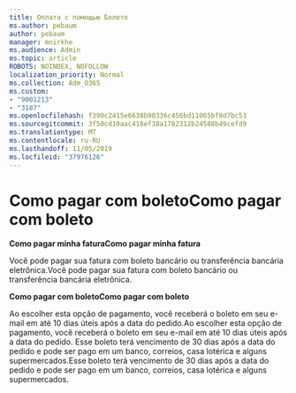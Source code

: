 ```yaml
---
title: Оплата с помощью Болето
ms.author: pebaum
author: pebaum
manager: mnirkhe
ms.audience: Admin
ms.topic: article
ROBOTS: NOINDEX, NOFOLLOW
localization_priority: Normal
ms.collection: Adm_O365
ms.custom:
- "9001213"
- "3187"
ms.openlocfilehash: f390c2415e6638b90336c456bd11065bf8d7bc53
ms.sourcegitcommit: 3f50cd10aac418ef38a1782312b24588b49cefd9
ms.translationtype: MT
ms.contentlocale: ru-RU
ms.lasthandoff: 11/05/2019
ms.locfileid: "37976126"
---
```

# <a name="como-pagar-com-boleto"></a><span data-ttu-id="f3f0c-102">Como pagar com boleto</span><span class="sxs-lookup"><span data-stu-id="f3f0c-102">Como pagar com boleto</span></span>

<span data-ttu-id="f3f0c-103">**Como pagar minha fatura**</span><span class="sxs-lookup"><span data-stu-id="f3f0c-103">**Como pagar minha fatura**</span></span>

<span data-ttu-id="f3f0c-104">Você pode pagar sua fatura com boleto bancário ou transferência bancária eletrônica.</span><span class="sxs-lookup"><span data-stu-id="f3f0c-104">Você pode pagar sua fatura com boleto bancário ou transferência bancária eletrônica.</span></span>

<span data-ttu-id="f3f0c-105">**Como pagar com  boleto**</span><span class="sxs-lookup"><span data-stu-id="f3f0c-105">**Como pagar com  boleto**</span></span>

<span data-ttu-id="f3f0c-106">Ao escolher  esta opção de pagamento, você receberá o boleto em seu e-mail em até 10 dias úteis após a data do pedido.</span><span class="sxs-lookup"><span data-stu-id="f3f0c-106">Ao escolher  esta opção de pagamento, você receberá o boleto em seu e-mail em até 10 dias úteis após a data do pedido.</span></span> <span data-ttu-id="f3f0c-107">Esse boleto terá vencimento de 30 dias após a data do pedido e pode ser pago em um banco, correios, casa lotérica e alguns supermercados.</span><span class="sxs-lookup"><span data-stu-id="f3f0c-107">Esse boleto terá vencimento de 30 dias após a data do pedido e pode ser pago em um banco, correios, casa lotérica e alguns supermercados.</span></span> 